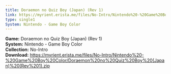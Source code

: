 ```yaml
---
title: Doraemon no Quiz Boy (Japan) (Rev 1)
link: https://myrient.erista.me/files/No-Intro/Nintendo%20-%20Game%20Boy%20Color/Doraemon%20no%20Quiz%20Boy%20(Japan)%20(Rev%201).zip
type: single1
System: Nintendo - Game Boy Color
---
```

<b>Game:</b> Doraemon no Quiz Boy (Japan) (Rev 1)<br>
<b>System:</b> Nintendo - Game Boy Color<br>
<b>Collection:</b> No-Intro<br>
<b>Download:</b> https://myrient.erista.me/files/No-Intro/Nintendo%20-%20Game%20Boy%20Color/Doraemon%20no%20Quiz%20Boy%20(Japan)%20(Rev%201).zip